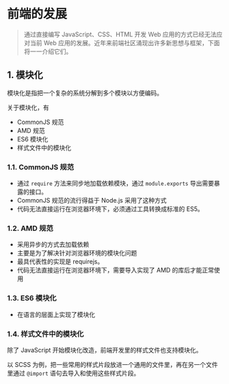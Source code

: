 # 前端的发展

>通过直接编写 JavaScript、CSS、HTML 开发 Web 应用的方式已经无法应对当前 Web 应用的发展。近年来前端社区涌现出许多新思想与框架，下面将一一介绍它们。

## 1. 模块化

模块化是指把一个复杂的系统分解到多个模块以方便编码。

关于模块化，有

* CommonJS 规范
* AMD 规范
* ES6 模块化
* 样式文件中的模块化

### 1.1. CommonJS 规范

* 通过 `require` 方法来同步地加载依赖模块，通过 `module.exports` 导出需要暴露的接口。
* CommonJS 规范的流行得益于 Node.js 采用了这种方式
* 代码无法直接运行在浏览器环境下，必须通过工具转换成标准的 ES5。

### 1.2. AMD 规范

* 采用异步的方式去加载依赖
* 主要是为了解决针对浏览器环境的模块化问题
* 最具代表性的实现是 requirejs。
* 代码无法直接运行在浏览器环境下，需要导入实现了 AMD 的库后才能正常使用

### 1.3. ES6 模块化

* 在语言的层面上实现了模块化

### 1.4. 样式文件中的模块化

除了 JavaScript 开始模块化改造，前端开发里的样式文件也支持模块化。

以 SCSS 为例，把一些常用的样式片段放进一个通用的文件里，再在另一个文件里通过 `@import` 语句去导入和使用这些样式片段。